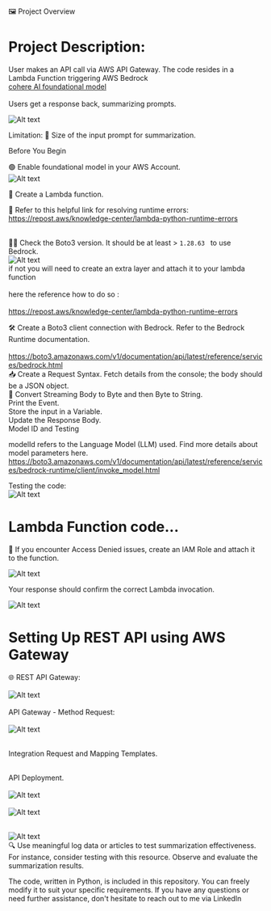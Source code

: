 🖼️ Project Overview

# Project Description: 
User makes an API call via AWS API Gateway. The code resides in a Lambda Function triggering AWS Bedrock <br>[cohere AI foundational model](https://cohere.com/models/command) <br>
<br> Users get a response back, summarizing prompts. <br>

![Alt text](screenshots/bedrock-demo.drawio.svg)

Limitation: 📏 Size of the input prompt for summarization.

Before You Begin

🟢 Enable foundational model in your AWS Account. <br>
![Alt text](<screenshots/Screenshot 2023-12-27 153006.png>)

🧩 Create a Lambda function. <br>

🔗 Refer to this helpful link for resolving runtime errors:
<br> https://repost.aws/knowledge-center/lambda-python-runtime-errors <br>

<br> 🕵️‍♂️ Check the Boto3 version. It should be at least  > <code >1.28.63 </code > to use Bedrock. <br>
![Alt text](screenshots/boto3-version-1.28.72.png)
<br> if not you will need to create an extra layer and attach it to your lambda function <br> 
<br>  here the reference how to do so : <br>
<br>https://repost.aws/knowledge-center/lambda-python-runtime-errors <br>


🛠️ Create a Boto3 client connection with Bedrock. Refer to the Bedrock Runtime documentation. <br>
<br>https://boto3.amazonaws.com/v1/documentation/api/latest/reference/services/bedrock.html<br>
📥 Create a Request Syntax. Fetch details from the console; the body should be a JSON object. <br>
📜 Convert Streaming Body to Byte and then Byte to String. <br>
Print the Event. <br>
Store the input in a Variable. <br>
Update the Response Body. <br>
Model ID and Testing <br>

modelId refers to the Language Model (LLM) used. Find more details about model parameters here. <br>
https://boto3.amazonaws.com/v1/documentation/api/latest/reference/services/bedrock-runtime/client/invoke_model.html

Testing the code: <br> ![Alt text](screenshots/test-prompt.png) <br>


# Lambda Function code...
🛑 If you encounter Access Denied issues, create an IAM Role and attach it to the function.

![Alt text](screenshots/AccessDenied.png)

Your response should confirm the correct Lambda invocation.
 
 ![Alt text](screenshots/test-prompt.png)

# Setting Up REST API using AWS Gateway

🌐 REST API Gateway: <br>
<br> ![Alt text](screenshots/api-gw.png) <br>
<br> API Gateway - Method Request: <br>
<br>![Alt text](screenshots/create-ressource.png)<br>

<br> Integration Request and Mapping Templates. <br>

<br> API Deployment. <br>
<br>![Alt text](screenshots/edit-method-GET.png)<br>
<br>![Alt text](screenshots/integration-request-settings.png)<br>

<br>![Alt text](screenshots/URL-query-string-parameters.png)<br>
🔍 Use meaningful log data or articles to test summarization effectiveness. For instance, consider testing with this resource. Observe and evaluate the summarization results.

The code, written in Python, is included in this repository. You can freely modify it to suit your specific requirements. If you have any questions or need further assistance, don't hesitate to reach out to me via LinkedIn